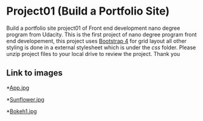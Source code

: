 # Project01 (Build a Portfolio Site)
Build a portfolio site project01 of Front end development nano degree program from Udacity.
This is the first project of nano degree program front end developement, this project uses [Bootstrap 4](https://getbootstrap.com/) for grid layout all other styling is done in a external stylesheet which is under the *css* folder. Please unzip project files to your local drive to review the project. Thank you

## Link to images

*[App.jpg](https://images.pexels.com/photos/50614/pexels-photo-50614.jpeg?cs=srgb&dl=hand-mockup-samsung-galaxy-s6-edge-plus-50614.jpg&fm=jpg) 

*[Sunflower.jpg](https://images.pexels.com/photos/541484/sun-flower-blossom-bloom-pollen-541484.jpeg?cs=srgb&dl=beautiful-bloom-blossom-541484.jpg&fm=jpg)

*[Bokeh1.jpg](https://images.pexels.com/photos/1500523/pexels-photo-1500523.jpeg?cs=srgb&dl=bluhen-blume-farbe-1500523.jpg&fm=jpg)
